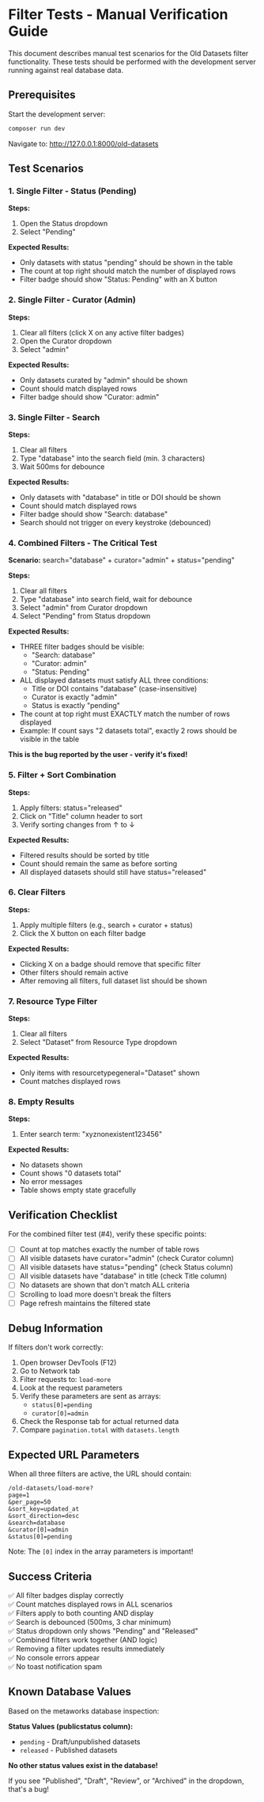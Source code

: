 # Filter Tests - Manual Verification Guide

This document describes manual test scenarios for the Old Datasets filter functionality.
These tests should be performed with the development server running against real database data.

## Prerequisites

Start the development server:
```bash
composer run dev
```

Navigate to: http://127.0.0.1:8000/old-datasets

## Test Scenarios

### 1. Single Filter - Status (Pending)

**Steps:**
1. Open the Status dropdown
2. Select "Pending"

**Expected Results:**
- Only datasets with status "pending" should be shown in the table
- The count at top right should match the number of displayed rows
- Filter badge should show "Status: Pending" with an X button

### 2. Single Filter - Curator (Admin)

**Steps:**
1. Clear all filters (click X on any active filter badges)
2. Open the Curator dropdown
3. Select "admin"

**Expected Results:**
- Only datasets curated by "admin" should be shown
- Count should match displayed rows
- Filter badge should show "Curator: admin"

### 3. Single Filter - Search

**Steps:**
1. Clear all filters
2. Type "database" into the search field (min. 3 characters)
3. Wait 500ms for debounce

**Expected Results:**
- Only datasets with "database" in title or DOI should be shown
- Count should match displayed rows
- Filter badge should show "Search: database"
- Search should not trigger on every keystroke (debounced)

### 4. Combined Filters - The Critical Test

**Scenario:** search="database" + curator="admin" + status="pending"

**Steps:**
1. Clear all filters
2. Type "database" into search field, wait for debounce
3. Select "admin" from Curator dropdown
4. Select "Pending" from Status dropdown

**Expected Results:**
- THREE filter badges should be visible:
  - "Search: database"
  - "Curator: admin"
  - "Status: Pending"
- ALL displayed datasets must satisfy ALL three conditions:
  - Title or DOI contains "database" (case-insensitive)
  - Curator is exactly "admin"
  - Status is exactly "pending"
- The count at top right must EXACTLY match the number of rows displayed
- Example: If count says "2 datasets total", exactly 2 rows should be visible in the table

**This is the bug reported by the user - verify it's fixed!**

### 5. Filter + Sort Combination

**Steps:**
1. Apply filters: status="released"
2. Click on "Title" column header to sort
3. Verify sorting changes from ↑ to ↓

**Expected Results:**
- Filtered results should be sorted by title
- Count should remain the same as before sorting
- All displayed datasets should still have status="released"

### 6. Clear Filters

**Steps:**
1. Apply multiple filters (e.g., search + curator + status)
2. Click the X button on each filter badge

**Expected Results:**
- Clicking X on a badge should remove that specific filter
- Other filters should remain active
- After removing all filters, full dataset list should be shown

### 7. Resource Type Filter

**Steps:**
1. Clear all filters
2. Select "Dataset" from Resource Type dropdown

**Expected Results:**
- Only items with resourcetypegeneral="Dataset" shown
- Count matches displayed rows

### 8. Empty Results

**Steps:**
1. Enter search term: "xyznonexistent123456"

**Expected Results:**
- No datasets shown
- Count shows "0 datasets total"
- No error messages
- Table shows empty state gracefully

## Verification Checklist

For the combined filter test (#4), verify these specific points:

- [ ] Count at top matches exactly the number of table rows
- [ ] All visible datasets have curator="admin" (check Curator column)
- [ ] All visible datasets have status="pending" (check Status column)  
- [ ] All visible datasets have "database" in title (check Title column)
- [ ] No datasets are shown that don't match ALL criteria
- [ ] Scrolling to load more doesn't break the filters
- [ ] Page refresh maintains the filtered state

## Debug Information

If filters don't work correctly:

1. Open browser DevTools (F12)
2. Go to Network tab
3. Filter requests to: `load-more`
4. Look at the request parameters
5. Verify these parameters are sent as arrays:
   - `status[0]=pending`
   - `curator[0]=admin`
6. Check the Response tab for actual returned data
7. Compare `pagination.total` with `datasets.length`

## Expected URL Parameters

When all three filters are active, the URL should contain:
```
/old-datasets/load-more?
page=1
&per_page=50
&sort_key=updated_at
&sort_direction=desc
&search=database
&curator[0]=admin
&status[0]=pending
```

Note: The `[0]` index in the array parameters is important!

## Success Criteria

✅ All filter badges display correctly  
✅ Count matches displayed rows in ALL scenarios  
✅ Filters apply to both counting AND display  
✅ Search is debounced (500ms, 3 char minimum)  
✅ Status dropdown only shows "Pending" and "Released"  
✅ Combined filters work together (AND logic)  
✅ Removing a filter updates results immediately  
✅ No console errors appear  
✅ No toast notification spam  

## Known Database Values

Based on the metaworks database inspection:

**Status Values (publicstatus column):**
- `pending` - Draft/unpublished datasets
- `released` - Published datasets

**No other status values exist in the database!**

If you see "Published", "Draft", "Review", or "Archived" in the dropdown, that's a bug!
